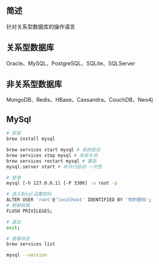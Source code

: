 ## 简述
针对关系型数据库的操作语言

## 关系型数据库
Oracle、MySQL、PostgreSQL、SQLite、SQLServer

## 非关系型数据库
MongoDB、Redis、HBase、Cassandra、CouchDB、Neo4j

## MySql 

```bash
# 安装
brew install mysql

brew services start mysql # 系统启动
brew services stop mysql # 系统关闭
brew services restart mysql # 重启
mysql.server start # 命令行启动 一次性

# 登录
mysql [-h 127.0.0.1] [-P 3306] -u root -p

# 进入到sql设置密码
ALTER USER 'root'@'localhost' IDENTIFIED BY '你的密码';
# 刷新权限
FLUSH PRIVILEGES;

# 退出
exit;

# 查看状态
brew services list

mysql --version
```



